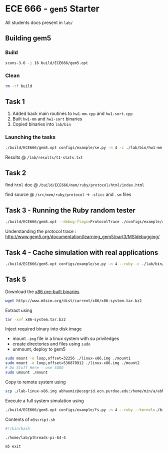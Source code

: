 # ECE 666 - `gem5` Starter

All students docs present in `lab/` 

## Building gem5

### Build

```bash
scons-3.6 -j 16 build/ECE666/gem5.opt
```

### Clean

```bash
rm -rf build
```


## Task 1

1. Added back main routines to `hw1-mm.cpp` and `hw1-sort.cpp`
1. Built `hw1-mm` and `hw1-sort` binaries
1. Copied binaries into `lab/bin`

### Launching the tasks

```bash
./build/ECE666/gem5.opt configs/example/se.py -n 4 -c ./lab/bin/hw1-mm -o "64 4"
```

Results @ `/lab/results/t1-stats.txt`

<!-- 
<details>
  <summary>Click to expand!</summary>
  
  ```javascript
    function whatIsLove() {
      console.log('Baby Don't hurt me. Don't hurt me');
      return 'No more';
    }
  ```
</details>
-->


## Task 2

find `html` doc @ `/build/ECE666/mem/ruby/protocol/html/index.html`

find source @ `/src/mem/ruby/protocol` &rightarrow; `.slicc` and `.sm` files 


## Task 3 - Running the Ruby random tester

```bash
./build/ECE666/gem5.opt --debug-flags=ProtocolTrace ./configs/example/ruby_random_test.py -n 4 --maxloads 100 2>&1 | tee ./lab/results/t3_trace.log
```

Understanding the protocol trace : http://www.gem5.org/documentation/learning_gem5/part3/MSIdebugging/

## Task 4 - Cache simulation with real applications

```bash
./build/ECE666/gem5.opt configs/example/se.py -n 4 --ruby -c ./lab/bin/hw1-mm -o "64 4"
```


## Task 5

Download the [x86 pre-built binaries](http://www.m5sim.org/dist/current/x86/x86-system.tar.bz2) 

```bash
wget http://www.m5sim.org/dist/current/x86/x86-system.tar.bz2
``` 

Extract using 
```bash
tar -xvf x86-system.tar.bz2 
```

Inject required binary into disk image

- mount `.img` file in a linux system with su priviledges
- create directories and files using `sudo`
- unmount, deploy to gem5

```bash
sudo mount -o loop,offset=32256 ./linux-x86.img ./mount1
sudo mount -o loop,offset=536870912 ./linux-x86.img ./mount2
# Do Stuff Here - use SUDO
sudo umount ./mount
```
Copy to remote system using 
```bash
scp ./lab-linux-x86.img abhaumic@ecegrid.ecn.purdue.edu:/home/min/a/abhaumic/AdvCompArch
```

Execute a full system simulation using

```bash
./build/ECE666/gem5.opt configs/example/fs.py -n 4 --ruby --kernel=./binaries/x86_64-vmlinux-2.6.22.9.smp --disk-image=./disks/lab-linux-x86.img --script=./lab/m5script.sh 
```
Contents of `m5script.sh`

```bash
#!/bin/bash

./home/lab/pthreads-pi-64-4

m5 exit

```
